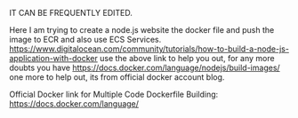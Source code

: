 IT CAN BE FREQUENTLY EDITED.


Here I am trying to create a node.js website the docker file and push the image to ECR and also use ECS Services.
https://www.digitalocean.com/community/tutorials/how-to-build-a-node-js-application-with-docker
use the above link to help you out, for any more doubts you have 
https://docs.docker.com/language/nodejs/build-images/
one more to help out, its from official docker account blog.

Official Docker link for Multiple Code Dockerfile Building:
https://docs.docker.com/language/

